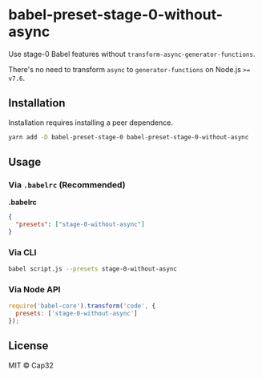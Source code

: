 # babel-preset-stage-0-without-async
Use stage-0 Babel features without `transform-async-generator-functions`.

There's no need to transform `async` to `generator-functions` on Node.js `>= v7.6`.


## Installation

Installation requires installing a peer dependence.

```sh
yarn add -D babel-preset-stage-0 babel-preset-stage-0-without-async
```


## Usage

### Via `.babelrc` (Recommended)

**.babelrc**

```json
{
  "presets": ["stage-0-without-async"]
}
```

### Via CLI

```sh
babel script.js --presets stage-0-without-async
```

### Via Node API

```javascript
require('babel-core').transform('code', {
  presets: ['stage-0-without-async']
});
```


## License

MIT © Cap32


